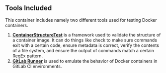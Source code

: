 ## Tools Included

This container includes namely two different tools used for testing Docker containers. 

1. **[ContainerStructureTest](https://github.com/GoogleContainerTools/container-structure-test)** is a framework used to validate the structure of a container image. It can do things like check to make sure commands exit with a certain code, ensure metadata is correct, verify the contents of a file system, and ensure the output of commands match a certain RegEx pattern.
2. **[GitLab Runner](https://docs.gitlab.com/runner/)** is used to emulate the behavior of Docker containers in GitLab CI environments.
